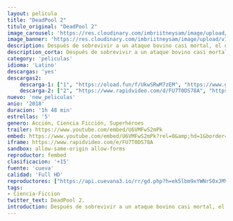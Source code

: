 ```yaml
---
layout: pelicula
title: "DeadPool 2"
titulo_original: "DeadPool 2"
image_carousel: 'https://res.cloudinary.com/imbriitneysam/image/upload/v1542494797/deadpool2-poster-min.jpg'
image_banner: 'https://res.cloudinary.com/imbriitneysam/image/upload/v1542494798/deadpoll-banner-min.jpg'
description: Después de sobrevivir a un ataque bovino casi mortal, el desfigurado chef de una cafetería (Wade Wilson) lucha por cumplir su sueño de convertirse en el barman más caliente de Mayberry mientras aprende a lidiar con su perdido sentido del gusto. Buscando algo de picante para su vida, así como un condensador de fluzo, Wade deberá luchar contra ninjas, la yakuza y un grupo sexualmente agresivos de canes, mientras recorre el mundo para descubrir la importancia de la familia, la amistad y el sabor, encontrando un nuevo gusto por la aventura y logrando el codiciado título de taza de café de “Mejor amante del mundo”.
description_corta: Después de sobrevivir a un ataque bovino casi mortal, el desfigurado chef de una cafetería (Wade Wilson) lucha por cumplir su sueño de convertirse en el barman más caliente de Mayberry mientras aprende a lidiar con su perdido sentido del...
category: 'peliculas'
idioma: 'Latino'
descargas: 'yes'
descargas2:
    descarga-1: ["1", "https://oload.fun/f/UkwSRwM7zEM", "https://www.google.com/s2/favicons?domain=openload.co","OpenLoad","https://res.cloudinary.com/imbriitneysam/image/upload/v1541473684/mexico.png", "Latino", "Full HD"]
    descarga-2: ["2", "https://www.rapidvideo.com/d/FU7T0DS78A", "https://www.google.com/s2/favicons?domain=www.rapidvideo.com","RapidVideo","https://res.cloudinary.com/imbriitneysam/image/upload/v1541473684/mexico.png", "Latino", "Full HD"]
nuevo: 'new_peliculas'
anio: '2018'
duracion: '1h 48 min'
estrellas: '5'
genero: Acción, Ciencia Ficción, Superhéroes
trailer: https://www.youtube.com/embed/U6VMFwS2mPk
embed: https://www.youtube.com/embed/U6VMFwS2mPk?rel=0&amp;hd=1&border=0&wmode=opaque&enablejsapi=1&modestbranding=1&controls=1&showinfo=1
iframe: https://www.rapidvideo.com/e/FU7T0DS78A
sandbox: allow-same-origin allow-forms
reproductor: fembed
clasificacion: '+15'
fuente: 'cueva'
calidad: 'Full HD'
reproductores: ["https://api.cuevana3.io/rr/gd.php?h=ek5lbm9xYWNrS0xJMVp5b21KREk0dFBLbjVkaHhkRGdrOG1jbnBpUnhhS1YzWHQ4amJpbDRzUFVhb0NEdDVMbHNLU3RrWVhIdzdUR2xheWZwcXZVeDlDU3FadVkyUT09"]
tags:
- Ciencia-Ficcion
twitter_text: DeadPool 2.
introduction: Después de sobrevivir a un ataque bovino casi mortal, el desfigurado chef de una cafetería (Wade Wilson) lucha por cumplir su sueño de convertirse en el barman más caliente de Mayberry mientras aprende a lidiar con su perdido sentido del...
---
```













